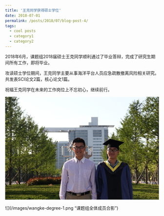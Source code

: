 ```yaml
---
title: '王克同学获得硕士学位'
date: 2018-07-01
permalink: /posts/2018/07/blog-post-4/
tags:
  - cool posts
  - category1
  - category2
---
```


2018年6月，课题组2018届硕士王克同学顺利通过了毕业答辩，完成了研究生期间所有工作，即将毕业。

攻读硕士学位期间，王克同学主要从事海洋平台人员应急疏散撤离风险相关研究。共发表SCI论文2篇，核心论文1篇。

祝福王克同学在未来的工作岗位上不忘初心，继续前行。

![](/images/wangke-degree-2.png "王克同学与导师合影")

![](/images/wangke-degree-1.png “课题组全体成员合影”)
